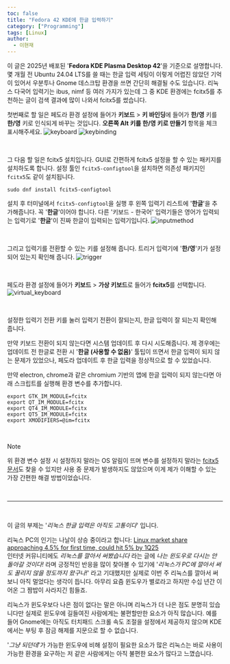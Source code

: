 ```yaml
---
toc: false
title: "Fedora 42 KDE에 한글 입력하기"
category: ["Programming"]
tags: [Linux]
author:
  - 이현재
---
```


이 글은 2025년 배포된 '**Fedora KDE Plasma Desktop 42**'을 기준으로 설명합니다.
몇 개월 전 Ubuntu 24.04 LTS를 쓸 때는 한글 입력 세팅이 이렇게 어렵진 않았던 기억이 있어서
우분투나 Gnome 데스크탑 환경을 쓰면 간단히 해결될 수도 있습니다.
리눅스 다국어 입력기는 ibus, nimf 등 여러 가지가 있는데 그 중 KDE 환경에는 fcitx5를 추천하는 글이
검색 결과에 많이 나와서 fcitx5를 썼습니다.

첫번째로 할 일은 페도라 환경 설정에 들어가 **키보드** > **키 바인딩**에 들어가 **한/영** 키를 **한/영** 키로 인식되게 바꾸는 것입니다.
**오른쪽 Alt 키를 한/영 키로 만들기** 항목을 체크 표시해주세요.
![keyboard](/img/2025-08-02-ko-hangul-input-fedora-42/keyboard.webp)
![keybinding](/img/2025-08-02-ko-hangul-input-fedora-42/keybinding.webp)

<br>

그 다음 할 일은 fcitx5 설치입니다.
GUI로 간편하게 fcitx5 설정을 할 수 있는 패키지를 설치하도록 합니다.
설정 툴인 `fcitx5-configtool`을 설치하면 의존성 패키지인 `fcitx5`도 같이 설치됩니다.
```shell
sudo dnf install fcitx5-configtool
```

설치 후 터미널에서 `fcitx5-configtool`을 실행 후 왼쪽 입력기 리스트에 '**한글**'을 추가해줍니다. 꼭 '**한글**'이어야 합니다.
다른 '키보드 - 한국어' 입력기들은 영어가 입력되는 입력기로 '**한글**'이 진짜 한글이 입력되는 입력기입니다.
![inputmethod](/img/2025-08-02-ko-hangul-input-fedora-42/inputmethod.webp)

<br>

그리고 입력기를 전환할 수 있는 키를 설정해 줍니다.
트리거 입력기에 '**한/영**'키가 설정되어 있는지 확인해 줍니다.
![trigger](/img/2025-08-02-ko-hangul-input-fedora-42/trigger.webp)

<br>

페도라 환경 설정에 들어가 **키보드** > **가상 키보드**로 들어가 **fcitx5**를 선택합니다.
![virtual_keyboard](/img/2025-08-02-ko-hangul-input-fedora-42/virtual_keyboard.webp)

<br>

설정한 입력기 전환 키를 눌러 입력기 전환이 잘되는지, 한글 입력이 잘 되는지 확인해 줍니다.

만약 키보드 전환이 되지 않는다면 시스템 업데이트 후 다시 시도해줍니다.
제 경우에는 업데이트 전 한글로 전환 시 '**한글 (사용할 수 없음)**' 툴팁이 뜨면서 한글 입력이 되지 않는 문제가 있었으나,
페도라 업데이트 후 한글 입력을 정상적으로 할 수 있었습니다.

만약 electron, chrome과 같은 chromium 기반의 앱에 한글 입력이 되지 않는다면
아래 스크립트를 실행해 환경 변수를 추가합니다.
```shell
export GTK_IM_MODULE=fcitx
export QT_IM_MODULE=fcitx
export QT4_IM_MODULE=fcitx
export QT5_IM_MODULE=fcitx
export XMODIFIERS=@im=fcitx
```

<br>

>[!note]
>위 환경 변수 설정 시 설정하지 말라는 OS 알림이 뜨며
>변수를 설정하지 말라는 [fcitx5 문서](https://fcitx-im.org/wiki/Using_Fcitx_5_on_Wayland)도 찾을 수 있지만
>사용 중 문제가 발생하지도 않았으며 이게 제가 이해할 수 있는 가장 간편한 해결 방법이었습니다.

<br>

---

<br>

이 글의 부제는 '_리눅스 한글 입력은 아직도 고통이다_' 입니다.

리눅스 PC의 인기는 나날이 상승 중이라고 합니다: 
[Linux market share approaching 4.5% for first time, could hit 5% by 1Q25](https://www.tomshardware.com/software/linux/linux-market-share-approaching-45-for-first-time-could-hit-5-by-1q25)\
인터넷 커뮤니티에도 _리눅스를 깔아서 써봤습니다_ 라는 글에
_나는 윈도우로 다시는 안 돌아갈 것이다!_ 라며 긍정적인 반응을 많이 찾아볼 수 있기에
'_리눅스가 PC에 깔아서 써도 꿀리지 않을 정도까지 왔구나!_' 라고 기대했지만
실제로 이번 주 리눅스를 깔아서 써보니 아직 멀었다는 생각이 듭니다. 
아무리 요즘 윈도우가 별로라고 하지만 수십 년간 이어온 그 짬밥이 사라지긴 힘들죠.

리눅스가 윈도우보다 나은 점이 없다는 말은 아니며 리눅스가 더 나은 점도 분명히 있습니다만
실제로 윈도우에 길들여진 사람에게는 불편할만한 요소가 아직 많습니다.
예를 들어 Gnome에는 아직도 터치패드 스크롤 속도 조절을 설정에서 제공하지 않으며
KDE에서는 부팅 후 잠금 해제를 지문으로 할 수 없습니다.

'_그냥 되던데_'가 가능한 윈도우에 비해 설정이 필요한 요소가 많은 리눅스는
바로 사용이 가능한 환경을 요구하는 저 같은 사람에게는
아직 불편한 요소가 많다고 느꼈습니다.



